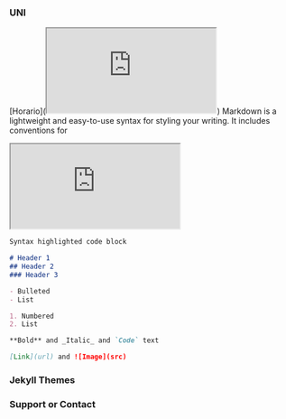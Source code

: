 ### UNI
[Horario](<iframe src="https://docs.google.com/spreadsheets/d/e/2PACX-1vSOx84mFB2dZeJcP2Pp7gdhc2pD_OXV84DJIY_CGatBGaMcBdhGusENC3r-xzyyvw/pubhtml?gid=838409959&amp;single=true&amp;widget=true&amp;headers=false"></iframe>)
Markdown is a lightweight and easy-to-use syntax for styling your writing. It includes conventions for

<iframe src="https://docs.google.com/spreadsheets/d/e/2PACX-1vSOx84mFB2dZeJcP2Pp7gdhc2pD_OXV84DJIY_CGatBGaMcBdhGusENC3r-xzyyvw/pubhtml?gid=838409959&amp;single=true&amp;widget=true&amp;headers=false"></iframe>

```markdown
Syntax highlighted code block

# Header 1
## Header 2
### Header 3

- Bulleted
- List

1. Numbered
2. List

**Bold** and _Italic_ and `Code` text

[Link](url) and ![Image](src)
```

### Jekyll Themes



### Support or Contact
